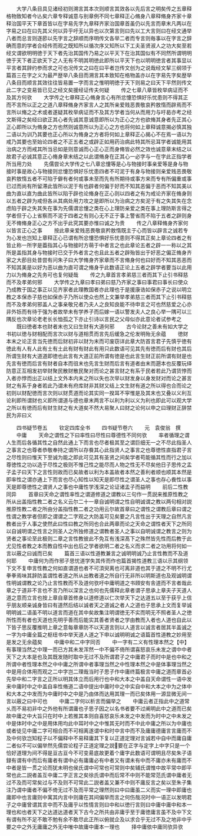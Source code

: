 <!-- { "loadSidebar": true } -->
　　大学八条目具见诸经初则溯言其本次则顺言其效各以先后言之明矣传之五章释格物致知者今亾矣六章专释诚意与别章例不同七章释正心脩身八章释脩身齐家十章释治国平天下章首皆以在字易先字九章释齐家治国章首虽仍以先言而章末凡两以在字易之曰在曰先其义何以异乎吁无以异也以次第言则曰先以工大言则曰在经文通举八者而总言则逐莭以先字言之辞顺而序明传文各举二者而专言则毎事以在字言之辞确而意的学者合经传而观之既知所以循次序又知所以下工夫圣贤淑人之功大矣至若经文谓欲明明徳于天下者先治其国传乃易之以平天下在治其国似有不同然所谓明明徳于天下者正欲天下之人无有不明其明徳此即所以平天下也以明明徳言者其事显以平言者其辞约参而求之可也况传文之曰在曰平者岂传文创为之说哉经文挈三纲领于篇首三在字之义为最严歴举八条目而溯言其本致知在格物盖亦以在字易先字矣歴举八条目而顺言其效往往皆易置一字而言之惟明明徳于天下则易之曰天下平然则传文此二字之变易皆已见之经文矣援经证传夫何疑
　　传之七章八章皆枚举病证而不及其方何欤
　　大学传之七章释正心脩身言心有所忿懥恐惧好乐忧患则不得其正而不言所以正之之道八章释脩身齐家言人之其所亲爱贱恶畏敬哀矜敖惰而辟焉而不言所以脩之之术或者遂疑其枚举病证而不及其方学者当何从而用力与吁曷亦考之经文斯得之矣经曰欲正其心者先诚其意诚意即所以为正心之方也欲脩其身者先正其心正心即所以为脩身之方也然则诚意所以为正心之方也将何如上章释诚意揭必慎其独二语以为训乃其要也正心所以为脩身之方者将何如上章释正心揭心不在焉一语以为戒乃其要也至始论四者之不正五者之或辟正如用药治病此特其所忌耳学者诚能用其治病之方而戒其所当忌如是则意诚而心正心正而身脩皆必然之效也诚意章末结之以故君子必诚其意正心脩身章末结之以此谓脩身在正其心一必字与一在字此正指学者所当用力处
　　先儒尝论大学传之七八章忿懥等是心与物接时事亲爱等是身与物接时事是故心与物接则忿懥恐惧好乐忧患四者不可泥于有身与物接则亲爱贱恶畏敬哀矜敖惰五者不可陷于僻有者何或事未至而先有所期待或事方来而专有所偏重或事已过而尚有所留滞此皆所以泥于有也辟者何偏于好而不知其恶偏于恶而不知其美以曲为直以直为曲此皆所以陷于辟也论脩身在正心则以四者之有为戒论齐家在脩身则以五者之辟为戒但各从其病处用力攻之是即所以为治病之方矣泥于有之失其失在念虑陷于辟之失其失在事为先儒谓忿懥之类在心上理防亲爱之类在事上理防斯言得之学者但于心上省察而不泥于四者之有则心无不正于事上警省而不陷于五者之辟则身无不脩脩身正心之方不出乎此究其要亦惟曰诚之为贵
　　传之八章释脩身齐家何以皆言正心之事
　　按此章亲爱贱恶畏敬哀矜敖惰既主于心而皆以辟言之诚若专为心发也岂知上章释正心已谓有所忿懥恐惧好乐忧患则不得其正矣上章论四者之有皆止称一所字是葢指其心与物接时方萌于中者言之也此章论五者之辟一一称以之其所是盖指其身与物接时已交于外者言之也且此五者之辟殆皆出于好恶之偏正脩身齐家之大莭目处昔尝有问朱子曰大学脩身齐家章而不言脩身何也曰好而不知其恶恶而不知其美是以好为恶以曲为直可谓之脩身乎此数语正论上五者之辟学者要当以此用力以为脩身之先务可也复何疑哉
　　传之九章首言孝弟慈三者而其下止引书释慈而不及孝弟何邪
　　大学传之九章曰孝曰弟曰慈乃齐家之事曰事君曰事长曰使众乃成教于国之事正以见齐家者此理教国者亦此理也于是援康诰如保赤子之说以明立教之本保赤子慈也如保赤子乃所以使众也然上文兼举孝弟慈三者而其下止引书释慈而不及孝弟何邪盖人之事亲敬兄者乃夫人之良知良能不待申言之可也然慈爱之心亦非外铄而有待于强为者故举未有学养子而后嫁一语以警发夫人之良心举一隅可以三隅反也次章论老老长长恤孤之下亦止引诗以言民之父母似亦此意论者试参考之
　　既曰徳者本也财者末也又曰生财有大道何邪
　　古今论财之善未有如大学之书初以徳与财相配而言次以财与道相贯而言先后缓急之伦发明殆无余蕴
　　徳财本末之论正言当先徳而后财初非以财为末而可废窃详此章大防首言君子先慎乎徳有徳此有人有人此有土有土此有财有财此有用只此数语可见其先有徳而后有财也其后所谓生财有大道道即徳也此言有大道正前所谓有徳是也此言生财正前所谓有财是也先言有徳而后言有财者自本而徂末也先言生财而后言有道者由末而遡本也反覆玩绎防意正互相发初举财聚民散财散民聚对而论之甚言财之有系于民者若此乃谓货悖而入者亦悖而出正以结上文外本内末之所以失也次举以财发身以身发财对而论之甚言财之有系于身者若此乃谓未有府库财非其财又结上文生财有道之所以得也合而论之初则以财配徳而言次则以财贯道而论其实同一揆耳不寜惟是及其末也又叠以义利互论利即所谓财也义即所谓道与德也章末两言不以利为利以义为利也即此可以观大学之所以有徳而后有财生财之有大道矣不然大易聚人曰财之论何以申之曰理财正辞禁民为非曰义

　　四书疑节卷五
　　钦定四库全书
　　四书疑节卷六
　　元　袁俊翁　撰
　　中庸
　　天命之谓性之下曰率性曰尽性曰尊德性不同何欤
　　率者循理之谓人生而后各循其性之自然此通上下而言也尽者极其至之谓巨细无一之不尽此指圣人之事言之也尊者恭敬奉持之谓所以存飬其心此指贤人之事言之也尊徳性直指君子言之尽性则曰惟天下至诚为能之即此可见其有圣贤之间矣学者苟能循其性而行之加以尊徳性之功以造于尽性之极则不惟己性之能尽而人物之性无不尽矣他日子思传之孟子孟子曰天下之言性则故而已矣故者以利为本盖故者本然之善利者顺也顺其本然是即率性之谓亦通上下而言也尽心知性以知天是即尽性之谓圣人之事也存心飬性以事天是即尊徳性之谓贤人之事也中庸性学浅深之论证诸孟子而益明
　　前后二性教同异
　　首章曰天命之谓性率性之谓道修道之谓教以三句作一贯説来推原性教之所从出盖指性教二者之名义云尔二十一章自诚明谓之性自明诚谓之教以两句相对説推原性教二者之所由分盖指性教二者之功用云尔故首章曰之谓性之谓教后章曰谓之性谓之教学者但即之谓谓之二字观之大防盖可见矣要之凡言性出于天理之自然凡言教者出于人事之使然此曰性曰教之所同也合此两章而论之天命之谓性者天下之所同以自诚明谓之性言之则圣人之所独修道之谓教者圣人之事以自明诚谓之教言之则为贤者之事论至此极则二章之言性教彼此不免互有浅深髙下之殊然皆先性而后教于此尤见性者教之本而教自性中出也后之学者欲明二者之名义而求二者之功用将何如一言以蔽之曰诚而已矣
　　篇首三语以性道教兼言之诚明明诚乃止言性教而不及道何耶
　　中庸何为而作邪子思忧道学失其传而作也篇首揭性道教三语以示其纲领下文不复申言性教之何如直谓道也者不可湏臾离也可离非道也其于道之不明不行尤拳拳焉味其辞防盖谓性者道之所从出教者道之所自行无非所以明斯道也及观诚明谓性明诚谓教之论乃止言性教而不及道何欤吁中庸明道之书頋安有舎道而不言者哉此章之于道非不言也不言乃所以深言之也何也先儒释此章者谓子思承上章夫子天道人道之意而立言也按上章自章首修身以道修道以仁次举天下之达道五以至于获乎上信乎朋友顺亲诚身皆曰有道然后结以诚者天之道诚之者人之道也子思承上文而复举诚明明诚二语虽不明以道言而道在其中矣故集注明谓徳无不实而明无不照者圣人之徳所性而有者也天道也先明乎善而后能实其善者贤者之学由教而入者也人道也自此以下皆子思反覆推明上章之意每章章防不以天道言则以人道言以诚言者居其半盖诚之一字为中庸全篇之枢纽书中举天道人道之下申以诚明明诚之语篇首性道教之妙用至是发之无余蕴矣
　　中庸中和二中字同否
　　中一字有二义有性理本然之【中】有事理当然之中理一而已方其未发浑然一中不偏不倚所谓喜怒哀乐未发之谓中中者天下之大本是也及其既发随时取中无过不及所谓君子之中庸君子而时中是也中和之所谓中者性理本然之中中庸之所谓中者事理当然之中性理本然之中是体事理当然之中是用合体用而观之二中字岂二理哉当时子思子作中庸终篇极言中庸之道而章首必先举中和二字言之正所以明其体立而后用行也中和大本之中盖自天命谓性一语中发来中庸时中之中盖自率性脩道二语中提出中庸时中之中实自中和大本之中为之体中和大本之中发而为中庸时中之中是乃由体而达用其理一而已矣体用一源显微无间一言以蔽之曰中可也
　　中庸二字何以析言而偏举之
　　中庸云者正指此中之道常乆而不易初非中之外他有所谓庸也子思子因之以名书者要不过阐明此中之道而已矣故中庸之中大旨只在时中上若推其本则自喜怒哀乐未发之中发而为时中之中未发之中是体时中之中是用体用均此中耳时中之中惟其无时而不中此中庸之所以为中庸也或者徒见中庸二字可相合而不可相离遂谓中和时中言中而不及庸庸德庸言言庸而不及中何欤岂知程子以不偏释中不易释庸其下复以正道定理对言诚若中自中而庸自庸二者似不可以偏举然先儒尝论程子正道定理之説要在正字与定字上中字只是一个恰好道理为间不得是亘古亘今不可变昜底故更着个庸字此数语可谓明且尽矣朱子语録有谓有中而后有庸者有谓中必有庸庸必有中者又有谓未有中而不庸亦未有庸而不中者是皆一贯之论而犹未明也侯氏谓中可常也可常则中矣辅氏谓惟中故平常中即平常也此二説者盖互中庸二字正言之矣徐氏谓中而后常不中则不能常范氏谓中庸者无过不及而可常矣过与不及则不可常此二説者盖又兼不中则不庸反言之矣以至朱子集注乃谓中庸者不偏不倚无过不及而平常之理然则曰中曰庸虽二义而实一理中即庸也庸即中也言庸则中寓其内言中则庸在其间偏举而言之何伤哉况时中一语正以发明君子之中庸曾谓其言中而不及庸乎以性情言则曰中和以徳行言则曰中庸中庸中和本一理也和也者天下之达道达道者天下古今之所共由非庸乎至于庸徳庸言虽不及中下文有谓有所不足不敢不勉有余不敢尽此正所以俯就企及以求合乎无过不及之地非中乎要之中之外无庸庸之外无中唯中故庸中庸本一理也
　　择中庸依中庸同欤异欤
